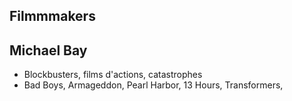 ## Filmmmakers

## Michael Bay

- Blockbusters, films d'actions, catastrophes
- Bad Boys, Armageddon, Pearl Harbor, 13 Hours, Transformers,